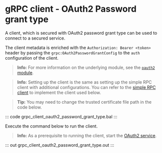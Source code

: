 # gRPC client - OAuth2 Password grant type 

A client, which is secured with OAuth2 password grant type can be used to connect to a secured service.

The client metadata is enriched with the `Authorization: Bearer <token>` header by passing the `grpc:OAuth2PasswordGrantConfig` to the `auth` configuration of the client.

>**Info:** For more information on the underlying module, see the [`oauth2` module](https://lib.ballerina.io/ballerina/oauth2/latest/).

>**Info:** Setting up the client is the same as setting up the simple RPC client with additional configurations. You can refer to the [simple RPC client](/learn/by-example/grpc-client-simple/) to implement the client used below.

>**Tip:** You may need to change the trusted certificate file path in the code below. 

   ::: code grpc_client_oauth2_password_grant_type.bal :::

Execute the command below to run the client.

>**Info:** As a prerequisite to running the client, start the [OAuth2 service](/learn/by-example/grpc-service-oauth2/).
   
   ::: out grpc_client_oauth2_password_grant_type.out :::

